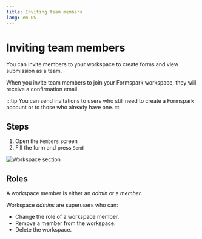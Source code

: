 ```yaml
---
title: Inviting team members
lang: en-US
---
```


# Inviting team members

You can invite members to your workspace to create forms and view submission as a team.

When you invite team members to join your Formspark workspace, they will receive a confirmation email.

:::tip
You can send invitations to users who still need to create a Formspark account or to those who already have one.
:::

## Steps

1. Open the `Members` screen
2. Fill the form and press `Send`

![Workspace section](../.vuepress/public/invite-team-member.png)

## Roles

A workspace member is either an _admin_ or a _member_.

Workspace _admins_ are superusers who can:

- Change the role of a workspace member.
- Remove a member from the workspace.
- Delete the workspace.
